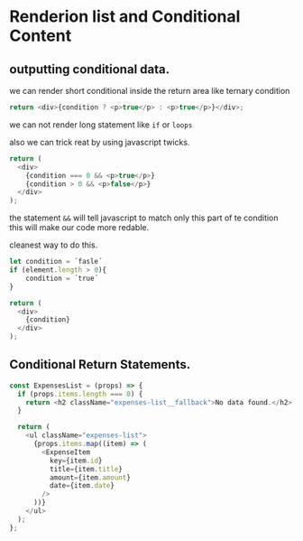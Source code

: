 # Renderion list and Conditional Content

## outputting conditional data.

we can render short conditional inside the return area like ternary condition

```javascript
return <div>{condition ? <p>true</p> : <p>true</p>}</div>;
```

we can not render long statement like `if` or `loops`

also we can trick reat by using javascript twicks.

```javascript
return (
  <div>
    {condition === 0 && <p>true</p>}
    {condition > 0 && <p>false</p>}
  </div>
);
```

the statement `&&` will tell javascript to match only this part of te condition
this will make our code more redable.

cleanest way to do this.

```javascript
let condition = ´fasle´
if (element.length > 0){
    condition = ´true´
}

return (
  <div>
    {condition}
  </div>
);
```

## Conditional Return Statements.

```javascript
const ExpensesList = (props) => {
  if (props.items.length === 0) {
    return <h2 className="expenses-list__fallback">No data found.</h2>;
  }

  return (
    <ul className="expenses-list">
      {props.items.map((item) => (
        <ExpenseItem
          key={item.id}
          title={item.title}
          amount={item.amount}
          date={item.date}
        />
      ))}
    </ul>
  );
};
```
